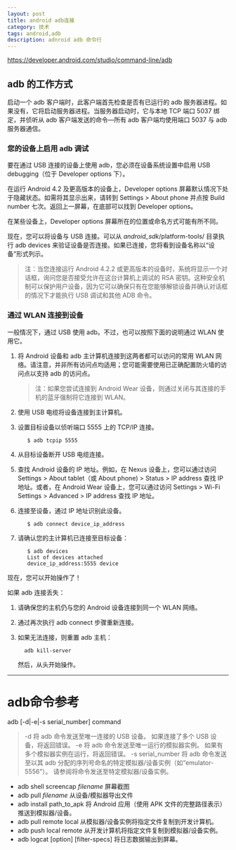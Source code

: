 ```yaml
---
layout: post
title: android adb连接
category: 技术
tags: android,adb
description: adnroid adb 命令行
---
```


https://developer.android.com/studio/command-line/adb

## adb 的工作方式
启动一个 adb 客户端时，此客户端首先检查是否有已运行的 adb 服务器进程。如果没有，它将启动服务器进程。当服务器启动时，它与本地 TCP 端口 5037 绑定，并侦听从 adb 客户端发送的命令—所有 adb 客户端均使用端口 5037 与 adb 服务器通信。

### 您的设备上启用 adb 调试

要在通过 USB 连接的设备上使用 adb，您必须在设备系统设置中启用 USB debugging（位于 Developer options 下）。

在运行 Android 4.2 及更高版本的设备上，Developer options 屏幕默认情况下处于隐藏状态。如需将其显示出来，请转到 Settings > About phone 并点按 Build number 七次。返回上一屏幕，在底部可以找到 Developer options。

在某些设备上，Developer options 屏幕所在的位置或命名方式可能有所不同。

现在，您可以将设备与 USB 连接。可以从 *android_sdk*/platform-tools/ 目录执行 adb devices 来验证设备是否连接。如果已连接，您将看到设备名称以“设备”形式列示。

> 注：当您连接运行 Android 4.2.2 或更高版本的设备时，系统将显示一个对话框，询问您是否接受允许在这台计算机上调试的 RSA 密钥。这种安全机制可以保护用户设备，因为它可以确保只有在您能够解锁设备并确认对话框的情况下才能执行 USB 调试和其他 ADB 命令。

### 通过 WLAN 连接到设备

一般情况下，通过 USB 使用 adb。不过，也可以按照下面的说明通过 WLAN 使用它。

   1. 将 Android 设备和 adb 主计算机连接到这两者都可以访问的常用 WLAN 网络。请注意，并非所有访问点均适用；您可能需要使用已正确配置防火墙的访问点以支持 adb 的访问点。
        > 注：如果您尝试连接到 Android Wear 设备，则通过关闭与其连接的手机的蓝牙强制将它连接到 WLAN。

   2. 使用 USB 电缆将设备连接到主计算机。
   3. 设置目标设备以侦听端口 5555 上的 TCP/IP 连接。
      ```
         $ adb tcpip 5555
      ```
   4. 从目标设备断开 USB 电缆连接。
   5. 查找 Android 设备的 IP 地址。例如，在 Nexus 设备上，您可以通过访问 Settings > About tablet（或 About phone) > Status > IP address 查找 IP 地址。或者，在 Android Wear 设备上，您可以通过访问 Settings > Wi-Fi Settings > Advanced > IP address 查找 IP 地址。
   6. 连接至设备，通过 IP 地址识别此设备。
       ```
          $ adb connect device_ip_address
       ```
   7. 请确认您的主计算机已连接至目标设备：
       ```
          $ adb devices
          List of devices attached
          device_ip_address:5555 device
       ```

现在，您可以开始操作了！

如果 adb 连接丢失：

   1. 请确保您的主机仍与您的 Android 设备连接到同一个 WLAN 网络。
   2. 通过再次执行 adb connect 步骤重新连接。
   3. 如果无法连接，则重置 adb 主机：

      ```
        adb kill-server
      ```

      然后，从头开始操作。

---

# adb命令参考

adb [-d|-e|-s serial_number] command

> -d  将 adb 命令发送至唯一连接的 USB 设备。    如果连接了多个 USB 设备，将返回错误。
> -e  将 adb 命令发送至唯一运行的模拟器实例。  如果有多个模拟器实例在运行，将返回错误。
> -s serial_number    将 adb 命令发送至以其 adb 分配的序列号命名的特定模拟器/设备实例（如“emulator-5556”）。    请参阅将命令发送至特定模拟器/设备实例。

* adb shell screencap *filename*   屏幕截图
* adb pull *filename*  从设备/模拟器导出文件
* adb install path_to_apk    将 Android 应用（使用 APK 文件的完整路径表示）推送到模拟器/设备。
* adb pull remote local 从模拟器/设备实例将指定文件复制到开发计算机。
* adb push local remote 从开发计算机将指定文件复制到模拟器/设备实例。
* adb logcat [option] [filter-specs]    将日志数据输出到屏幕。

